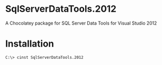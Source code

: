 SqlServerDataTools.2012
=======================

A Chocolatey package for SQL Server Data Tools for Visual Studio 2012

Installation
============

    C:\> cinst SqlServerDataTools.2012
